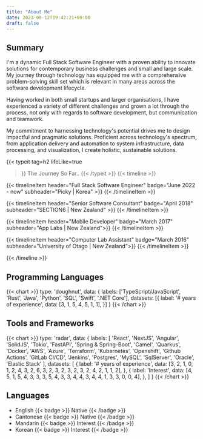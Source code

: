 ```yaml
---
title: "About Me"
date: 2023-08-12T19:42:21+09:00
draft: false
---
```



## Summary
I'm a dynamic Full Stack Software Engineer with a proven ability to innovate solutions for contemporary business challenges and small and large scale. My journey through technology has equipped me with a comprehensive problem-solving skill set which is relevant in many areas across the software development lifecycle.

Having worked in both small startups and larger organisations, I have experienced a variety of different challenges and grown a lot through the process, not only with regards to software development, but communication and teamwork.

My commitment to harnessing technology's potential drives me to design impactful and pragmatic solutions. Proficient across technology's spectrum, from application delivery and automation to system infrastructure, data processing, and visualization, I create holistic, sustainable solutions.

{{< typeit 
  tag=h2
  lifeLike=true
>}}
The Journey So Far..
{{< /typeit >}}
{{< timeline >}}

{{< timelineItem header="Full Stack Software Engineer" badge="June 2022 - now" subheader="Picky | Korea" >}}
{{< /timelineItem >}}


{{< timelineItem header="Senior Software Consultant" badge="April 2018" subheader="SECTION6 | New Zealand" >}}
{{< /timelineItem >}}

{{< timelineItem header="Mobile Developer" badge="March 2017"  subheader="App Labs | New Zealand">}}
{{< /timelineItem >}}

{{< timelineItem header="Computer Lab Assistant" badge="March 2016"  subheader="University of Otago | New Zealand">}}
{{< /timelineItem >}}

{{< /timeline >}}


## Programming Languages

{{< chart >}}
type: 'doughnut',
data: {
  labels: ['TypeScript/JavaScript', 'Rust', 'Java', 'Python', 'SQL', 'Swift', '.NET Core'],
  datasets: [{
    label: '# years of experience',
    data: [3, 1, 5, 4, 5, 1, 1],
  }]
}
{{< /chart >}}

## Tools and Frameworks
{{< chart >}}
type: 'radar',
data: {
  labels: [
    'React', 
    'NextJS',
    'Angular',
    'SolidJS',
    'Tokio',
    'FastAPI',
    'Spring & Spring-Boot',
    'Camel',
    'Quarkus',
    'Docker',
    'AWS',
    'Azure',
    'Terraform',
    'Kubernetes',
    'Openshift',
    'Github Actions',
    'GitLab CI/CD',
    'Jenkins',
    'Postgres',
    'MySQL',
    'SqlServer',
    'Oracle',
    'Elastic Stack'
     ],
  datasets: [
    {
        label: '# years of experience',
        data: [3, 2, 1, 0, 1, 2, 4, 3, 2, 6, 3, 2, 3, 2, 3, 2, 3, 2, 4, 2, 1, 1, 2],
    },
    {
        label: 'Interest',
        data: [4, 5, 1, 5, 4, 3, 3, 3, 5, 4, 3, 3, 4, 4, 3, 4, 4, 1, 3, 3, 0, 0, 4],
    },
    ]
}
{{< /chart >}}


## Languages

- English {{< badge >}} Native {{< /badge >}}
- Cantonese {{< badge >}} Native {{< /badge >}}
- Mandarin {{< badge >}} Interest {{< /badge >}}
- Korean {{< badge >}} Interest {{< /badge >}}